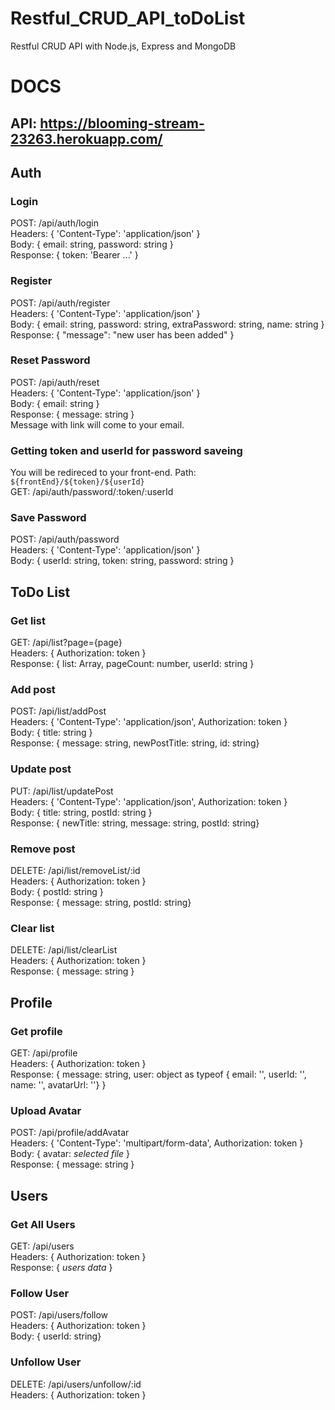 # Restful_CRUD_API_toDoList
Restful CRUD API with Node.js, Express and MongoDB

# DOCS 
## API: https://blooming-stream-23263.herokuapp.com/
## Auth
### Login
POST: /api/auth/login <br />
Headers: { 'Content-Type': 'application/json' } <br />
Body: { email: string, password: string } <br />
Response: { token: 'Bearer ...' } <br />
### Register
POST: /api/auth/register <br />
Headers: { 'Content-Type': 'application/json' } <br />
Body: { email: string, password: string, extraPassword: string, name: string } <br />
Response: { "message": "new user has been added" } <br />
### Reset Password
POST: /api/auth/reset <br />
Headers: { 'Content-Type': 'application/json' } <br />
Body: { email: string } <br />
Response: { message: string } <br />
Message with link will come to your email. <br />
### Getting token and userId for password saveing
You will be redireced to your front-end. Path: `${frontEnd}/${token}/${userId}`<br />
GET: /api/auth/password/:token/:userId <br />
### Save Password
POST: /api/auth/password <br />
Headers: { 'Content-Type': 'application/json' } <br />
Body: { userId: string, token: string, password: string } <br />

## ToDo List

### Get list
GET: /api/list?page={page} <br />
Headers: { Authorization: token } <br />
Response: { list: Array<object>, pageCount: number, userId: string } <br />
### Add post
POST: /api/list/addPost <br />
Headers: { 'Content-Type': 'application/json', Authorization: token } <br />
Body: { title: string  } <br />
Response: { message: string, newPostTitle: string, id: string} <br />
### Update post
PUT: /api/list/updatePost <br />
Headers: { 'Content-Type': 'application/json', Authorization: token } <br />
Body: { title: string, postId: string  } <br />
Response: { newTitle: string, message: string, postId: string} <br />
### Remove post
DELETE: /api/list/removeList/:id <br />
Headers: { Authorization: token } <br />
Body: { postId: string  } <br />
Response: { message: string, postId: string} <br />
### Clear list
DELETE: /api/list/clearList <br />
Headers: { Authorization: token } <br />
Response: { message: string } <br />
## Profile
### Get profile
GET: /api/profile <br />
Headers: { Authorization: token } <br />
Response: { message: string, user: object as typeof { email: '', userId: '', name: '', avatarUrl: ''} } <br />
### Upload Avatar
POST: /api/profile/addAvatar <br />
Headers: { 'Content-Type': 'multipart/form-data', Authorization: token } <br />
Body: { avatar: *selected file* } <br />
Response: { message: string } <br />
## Users 
### Get All Users
GET: /api/users <br />
Headers: { Authorization: token } <br />
Response: { *users data* } <br />
### Follow User
POST: /api/users/follow <br />
Headers: { Authorization: token } <br />
Body: { userId: string} <br />
### Unfollow User
DELETE: /api/users/unfollow/:id <br />
Headers: { Authorization: token } <br />

